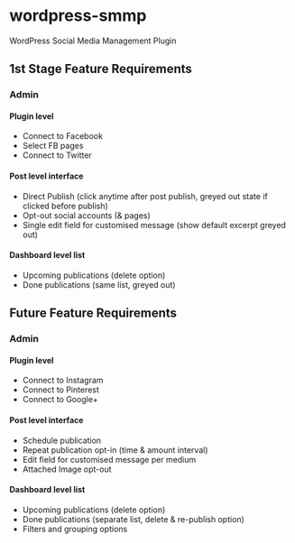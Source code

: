 # wordpress-smmp
WordPress Social Media Management Plugin

## 1st Stage Feature Requirements
### Admin
#### Plugin level
-	Connect to Facebook
-	Select FB pages
-	Connect to Twitter
#### Post level interface
-	Direct Publish (click anytime after post publish, greyed out state if clicked before publish)
-	Opt-out social accounts (& pages)
-	Single edit field for customised message (show default excerpt greyed out)

#### Dashboard level list
-	Upcoming publications (delete option)
-	Done publications (same list, greyed out)

## Future Feature Requirements
### Admin
#### Plugin level
-	Connect to Instagram
-	Connect to Pinterest
-	Connect to Google+
#### Post level interface
-	Schedule publication
-	Repeat publication opt-in (time & amount interval)
-	Edit field for customised message per medium
-	Attached Image opt-out
#### Dashboard level list
-	Upcoming publications (delete option)
-	Done publications (separate list, delete & re-publish option)
-	Filters and grouping options
